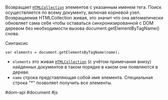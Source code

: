 Возвращает [`HTMLCollection`](https://developer.mozilla.org/ru/docs/Web/API/HTMLCollection) элементов с указанным именем тега. Поиск осуществляется по всему документу, включая корневой узел. Возвращаемая HTMLCollection живая, это значит что она автоматически обновляет сама себя чтобы оставаться синхронизированной с DOM деревом без необходимости вызова document.getElementByTagName() снова.

Синтаксис
```
var elements = document.getElementsByTagName(name);
```
-   `elements` это живая [`HTMLCollection`](https://developer.mozilla.org/ru/docs/Web/API/HTMLCollection) (с учётом примечания внизу) найденных документов в таком порядке в каком они появляются в дереве.
-   `name` строка представляющая собой имя элемента. Специальная строка "*" позволяет получить все элементы.

#dom-api  #document #js